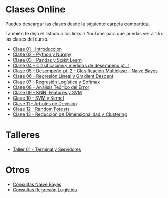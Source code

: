 # Clases Online

Puedes descargar las clases desde la siguiente [carpeta compartida](https://alumnosuaicl-my.sharepoint.com/:f:/g/personal/adrian_soto_uai_cl/Et3aG5wwUshGg7P37hztz5EBXn3FTizh4fFEHE6sh9-Pvg?e=oTcqLK).

También te dejo el listado a los links a YouTube para que puedas ver a 1.5x las clases del curso.

- [Clase 01 - Introducción](https://youtu.be/CLEKffXS6Vs)
- [Clase 02 - Python y Numpy](https://youtu.be/hLtnnEsqJbI)
- [Clase 03 - Pandas y Scikit Learn](https://youtu.be/wiqScM1qZ0I)
- [Clase 04 - Clasificación y medidas de desempeño pt. 1](https://youtu.be/u7pFKW47hEI)
- [Clase 05 - Desempeño pt. 2 - Clasificación Multiclase - Naive Bayes](https://youtu.be/CdfBznWYdwk)
- [Clase 06 - Regresión Lineal y Gradient Descent](https://youtu.be/HblwS9uQ808)
- [Clase 07 - Regresión Logística y Softmax](https://youtu.be/_AwjhBK1D40)
- [Clase 08 - Análisis Teórico del Error](https://youtu.be/XNkyzlx4r7M)
- [Clase 09 - KNN, Features y SVM](https://youtu.be/fRjZFvt_8VU)
- [Clase 10 - SVM y Kernel](https://youtu.be/BDjIe1dbp-A)
- [Clase 11 - Árboles de Decisión](https://youtu.be/ZyI03fTafak)
- [Clase 12 - Random Forests](https://youtu.be/ALivu-yHeQk)
- [Clase 13 - Reducción de Dimensionalidad y Clustering](https://youtu.be/2kx1DP-BxxA)

# Talleres

- [Taller 01 - Terminal y Servidores](https://youtu.be/L93BPUL1Hv8)

# Otros
- [Consultas Naive Bayes](https://youtu.be/rCbxiBiI4vI)
- [Consultas Regresión Logística](https://youtu.be/LS3WB8M3fMI)
